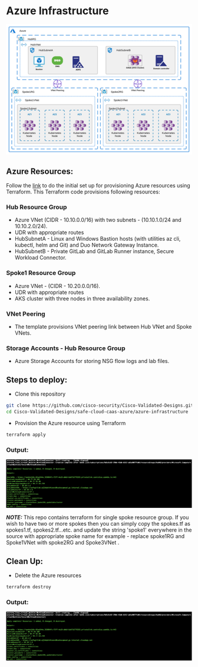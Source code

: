 # Azure Infrastructure
![alt text](https://github.com/cisco-security/Cisco-Validated-Designs/blob/master/safe-cloud-caas-azure/images/Azure-Infra-0.svg)

## Azure Resources:  
Follow the [link](https://docs.microsoft.com/en-us/azure/developer/terraform/store-state-in-azure-storage?tabs=terraform#2-configure-remote-state-storage-account) to do the initial set up for provisioning Azure resources using Terraform. This Terraform code provisions following resources:  

### Hub Resource Group
  - Azure VNet (CIDR - 10.10.0.0/16) with two subnets - (10.10.1.0/24 and 10.10.2.0/24).
  - UDR with appropriate routes
  - HubSubnetA - Linux and Windows Bastion hosts (with utilities az cli, kubectl, helm and Git) and Duo Network Gateway Instance.
  - HubSubnetB - Private GitLab and GitLab Runner instance, Secure Workload Connector.

### Spoke1 Resource Group
  - Azure VNet - (CIDR - 10.20.0.0/16).
  - UDR with appropriate routes
  - AKS cluster with three nodes in three availability zones.

### VNet Peering
  - The template provisions VNet peering link between Hub VNet and Spoke VNets.

### Storage Accounts - Hub Resource Group
  - Azure Storage Accounts for storing NSG flow logs and lab files.

## Steps to deploy:  
  - Clone this repository
  ```bash
  git clone https://github.com/cisco-security/Cisco-Validated-Designs.git
  cd Cisco-Validated-Designs/safe-cloud-caas-azure/azure-infrastructure
  ```
  - Provision the Azure resource using Terraform
  ```bash
  terraform apply
  ```

### Output:
![alt text](https://raw.githubusercontent.com/cisco-security/Cisco-Validated-Designs/master/safe-cloud-caas-azure/images/TerraformOutput.png)

**_NOTE:_**  This repo contains terraform for single spoke resource group. If you wish to have two or more spokes then you can simply copy the spokes.tf as spokes1.tf, spokes2.tf...etc. and update the string 'spoke1' everywhere in the source with appropriate spoke name for example - replace spoke1RG and Spoke1VNet with spoke2RG and Spoke3VNet .

## Clean Up:
  - Delete the Azure resources
  ```bash
  terraform destroy
  ```

### Output:
![alt text](https://raw.githubusercontent.com/cisco-security/Cisco-Validated-Designs/master/safe-cloud-caas-azure/images/TerraformOutput.png)
